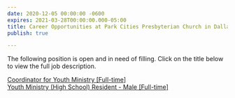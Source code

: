 ```yaml
---
date: 2020-12-05 00:00:00 -0600
expires: 2021-03-28T00:00:00.000-05:00
title: Career Opportunities at Park Cities Presbyterian Church in Dallas
publish: true

---
```

The following position is open and in need of filling. Click on the title below to view the full job description.

[Coordinator for Youth Ministry \[Full-time\]](https://careers.pcpc.org/job-description/141/ "Coordinator for Youth Ministry at Park Cities Presbyterian Church in Dallas, TX")  
[Youth Ministry (High School) Resident - Male \[Full-time\]](https://careers.pcpc.org/job-description/148/ "Youth Ministry (High School) Resident - Male [Full-time]")